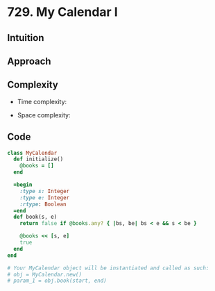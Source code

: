 # 729. My Calendar I

## Intuition

## Approach
<!-- Describe your approach to solving the problem. -->

## Complexity

- Time complexity:
<!-- Add your time complexity here, e.g. $$O(n)$$ -->

- Space complexity:
<!-- Add your space complexity here, e.g. $$O(n)$$ -->

## Code

```ruby
class MyCalendar
  def initialize()
    @books = []
  end

  =begin
    :type s: Integer
    :type e: Integer
    :rtype: Boolean
  =end
  def book(s, e)
    return false if @books.any? { |bs, be| bs < e && s < be }

    @books << [s, e]
    true
  end
end

# Your MyCalendar object will be instantiated and called as such:
# obj = MyCalendar.new()
# param_1 = obj.book(start, end)
```
